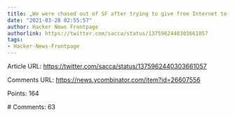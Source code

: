 ```yaml
---
title: „We were chased out of SF after trying to give free Internet to the poorest“
date: "2021-03-28 02:55:57"
author: Hacker News Frontpage
authorlink: https://twitter.com/sacca/status/1375962440303661057
tags:
- Hacker-News-Frontpage
---
```


<p>Article URL: <a href="https://twitter.com/sacca/status/1375962440303661057">https://twitter.com/sacca/status/1375962440303661057</a></p>
<p>Comments URL: <a href="https://news.ycombinator.com/item?id=26607556">https://news.ycombinator.com/item?id=26607556</a></p>
<p>Points: 164</p>
<p># Comments: 63</p>
